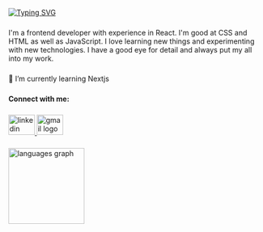 [![Typing SVG](https://readme-typing-svg.demolab.com?font=Montserrat&weight=700&pause=1000&color=7C33F7&width=435&lines=Hi+%F0%9F%91%8B%2C+I'm+Orlando+Mina+Madro%C3%B1ero)](https://git.io/typing-svg)
###

<p align="left">I'm a frontend developer with experience in React. I'm good at CSS and HTML as well as JavaScript. I love learning new things and experimenting with new technologies. I have a good eye for detail and always put my all into my work.</p>

###

<p align="left">🌱 I’m currently learning Nextjs</p>

###

<h4 align="left">Connect with me:</h4>

###

<div align="left">
  <a href="https://www.linkedin.com/in/orlandomm/" target="_blank">
    <img src="https://raw.githubusercontent.com/maurodesouza/profile-readme-generator/master/src/assets/icons/social/linkedin/default.svg" width="52" height="40" alt="linkedin logo"  />
  </a>
  <a href="mailto:orminamadro@gmail.com" target="_blank">
    <img src="https://raw.githubusercontent.com/maurodesouza/profile-readme-generator/master/src/assets/icons/social/gmail/default.svg" width="52" height="40" alt="gmail logo"  />
  </a>
</div>

###

<div align="left">
  <img src="https://github-readme-stats.vercel.app/api/top-langs?locale=en&hide_title=false&layout=compact&card_width=320&langs_count=5&theme=dracula&hide_border=false&username=Orloxx23" height="150" alt="languages graph"  />
</div>

###
<div id="counter" align="left">
  <img src="https://komarev.com/ghpvc/?username=Orloxx23&style=flat-square&color=blue" alt=""/>
</div>
